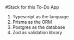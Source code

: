#Stack for this To-Do App

1. Typescript as the language
2. Prisma as the ORM
3. Postgres as the database
4. Zod as validation library
